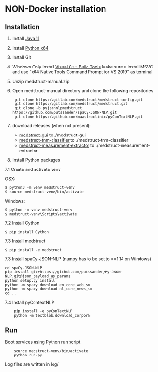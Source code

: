 # NON-Docker installation

## Installation

1. Install [Java 11](https://adoptopenjdk.net/?variant=openjdk8&jvmVariant=hotspot)
2. Install [Python x64](https://www.python.org/downloads/)
3. Install Git
4. Windows Only Install [Visual C++ Build Tools](https://visualstudio.microsoft.com/visual-cpp-build-tools/)
    Make sure u install MSVC and use "x64 Native Tools Command Prompt for VS 2019" as terminal
    
4. Unzip medstruct-manual.zip 
5. Open medstruct-manual directory and clone the following repositories

        git clone https://gitlab.com/medstruct/medstruct-config.git
        git clone https://gitlab.com/medstruct/medstruct.git
        git clone -b pyjsonnlpmedstruct https://github.com/putssander/spaCy-JSON-NLP.git        
        git clone https://github.com/maastroclinic/pyConTextNLP.git
        
6. download releases (when not present):

    - [medstruct-gui](https://github.com/putssander/medstruct-gui/releases/download/1.0.0/medstruct-gui-1.0.0.jar) to ./medstruct-gui
    - [medstruct-tnm-classifier](https://github.com/putssander/medstruct-tnm-classifier/releases/download/2.2.2/medstruct-tnm-classifier-2.2.2.jar) to ./medstruct-tnm-classifier
    - [medstruct-measurement-extractor](https://github.com/putssander/medstruct-measurement-extractractor/releases/download/2.3.0/medstruct-measurement-extractor-2.3.0.jar) to ./medstruct-measurement-extractor
        
7. Install Python packages

7.1 Create and activate venv

OSX:   
        
    $ python3 -m venv medstruct-venv
    $ source medstruct-venv/bin/activate

Windows:
       
    $ python -m venv medstruct-venv
    $ medstruct-venv\Scripts\activate
      
7.2 Install Cython

    $ pip install Cython
            
7.3 Install medstruct
       
    $ pip install -e medstruct

7.3 Install spaCy-JSON-NLP (numpy has to be set to ==1.14 on Windows)
    
    cd spaCy-JSON-NLP
    pip install git+https://github.com/putssander/Py-JSON-NLP.git@json_payload_as_params
    python setup.py install
    python -m spacy download en_core_web_sm
    python -m spacy download nl_core_news_sm
    cd ..

7.4 Install pyContextNLP      

        pip install -e pyConTextNLP
        python -m textblob.download_corpora

## Run

Boot services using Python run script
        
        source medstruct-venv/bin/activate
        python run.py

Log files are written in log/
